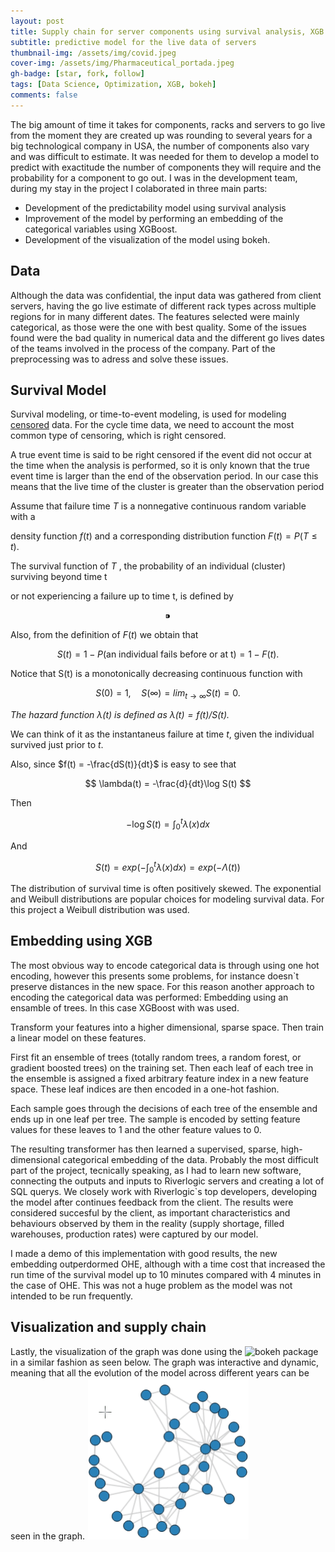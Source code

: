 ```yaml
---
layout: post
title: Supply chain for server components using survival analysis, XGB embedding
subtitle: predictive model for the live data of servers
thumbnail-img: /assets/img/covid.jpeg
cover-img: /assets/img/Pharmaceutical_portada.jpeg
gh-badge: [star, fork, follow]
tags: [Data Science, Optimization, XGB, bokeh]
comments: false
---
```


The big amount of time it takes for components, racks and servers to go live from the moment they are created up was rounding to several years for a big technological company in USA, the number of components also vary and was difficult to estimate. It was needed for them to develop a model to predict with exactitude the number of components they will require and the probability for a component to go out. I was in the development team, during my stay in the project I colaborated in three main parts:
- Development of the predictability model using survival analysis
- Improvement of the model by performing an embedding of the categorical variables using XGBoost.
- Development of the visualization of the model using bokeh.

## Data
Although the data was confidential, the input data was gathered from client servers, having the go live estimate of different rack types across multiple regions for in many different dates. The features selected were mainly categorical, as those were the one with best quality. Some of the issues found were the bad quality in numerical data and the different go lives dates of the teams involved in the process of the company. Part of the preprocessing was to adress and solve these issues.

## Survival Model

Survival modeling, or time-to-event modeling, is used for modeling [censored](http://en.wikipedia.org/wiki/Censoring_(statistics)) data. For the cycle time data, we need to account the most common type of censoring, which is right censored.

A true event time is said to be right censored if the event did not occur at the time when the analysis is performed, so it is only known that the true event time is larger than the end of the observation period. In our case this means that the live time of the cluster is greater than the observation period

Assume that failure time $T$ is a nonnegative continuous random variable with a

density function $f (t)$ and a corresponding distribution function $F(t) = P(T ≤ t).$

The survival function of $T$ , the probability of an individual (cluster) surviving beyond time t

or not experiencing a failure up to time t, is defined by

$$
⁍
$$

Also, from the definition of $F(t)$ we obtain that 

$$
S(t) = 1 − P(\text{an individual fails before or at t}) = 1 − F(t).
$$

Notice that S(t) is a monotonically decreasing continuous function with

$$
S(0) = 1 ,\quad S(\infty) = lim_{t→∞} S(t) = 0.
$$

*The hazard function $\lambda(t)$ is defined as $\lambda(t) = f(t)/S(t)$.*

We can think of it as the instantaneus failure at time $t$, given the individual survived just prior to $t$.

Also, since $f(t) = -\frac{dS(t)}{dt}$ is easy to see that 

$$
\lambda(t) = -\frac{d}{dt}\log S(t)
$$

Then 

$$
-\log S(t) = \int_0^t\lambda(x)dx 
$$

And 

$$
S(t) = exp\left(-\int_0^t\lambda(x)dx\right) = exp\left(-\Lambda(t)\right) 
$$

The distribution of survival time is often positively skewed. The exponential and Weibull distributions are popular choices for modeling survival data. For this project a Weibull distribution was used.

## Embedding using XGB
The most obvious way to encode categorical data is through using one hot encoding, however this presents some problems, for instance doesn`t preserve distances in the new space. For this reason another approach to encoding the categorical data was performed: Embedding using an ensamble of trees. In this case  XGBoost with was used.

Transform your features into a higher dimensional, sparse space. Then train a linear model on these features.

First fit an ensemble of trees (totally random trees, a random forest, or gradient boosted trees) on the training set. Then each leaf of each tree in the ensemble is assigned a fixed arbitrary feature index in a new feature space. These leaf indices are then encoded in a one-hot fashion.

Each sample goes through the decisions of each tree of the ensemble and ends up in one leaf per tree. The sample is encoded by setting feature values for these leaves to 1 and the other feature values to 0.

The resulting transformer has then learned a supervised, sparse, high-dimensional categorical embedding of the data.
Probably the most difficult part of the project, tecnically speaking, as I had to learn new software, connecting the outputs and inputs to Riverlogic servers and creating a lot of SQL querys. We closely work with Riverlogic`s top developers, developing the model after continues feedback from the client. The results were considered succesful by the client, as important characteristics and behaviours observed by them in the reality (supply shortage, filled warehouses, production rates) were captured by our model.

I made a demo of this implementation with good results, the new embedding outperdormed OHE, although with a time cost that increased the run time of the survival model up to 10 minutes compared with 4 minutes in the case of OHE. This was not a huge problem as the model was not intended to be run frequently.

## Visualization and supply chain
Lastly, the visualization of the graph was done using the ![bokeh](https://docs.bokeh.org/en/latest/) package in a similar fashion as seen below. The graph was interactive and dynamic, meaning that all the evolution of the model across different years can be seen in the graph.
![Figure 1](/assets/Figuras/bokeh_graph.gif)

